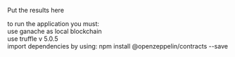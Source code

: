 Put the results here

to run the application you must: <br>
use ganache as local blockchain <br>
use truffle v 5.0.5 <br>
import dependencies by using: npm install @openzeppelin/contracts --save
